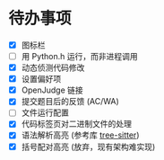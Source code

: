 # 待办事项

- [x] 图标栏
- [ ] 用 Python.h 运行，而非进程调用
- [x] 动态侦测代码修改
- [x] 设置偏好项
- [x] OpenJudge 链接
- [x] 提交题目后的反馈 (AC/WA)
- [ ] 文件运行配置
- [x] 代码标签页对二进制文件的处理
- [x] 语法解析高亮 (参考库 [tree-sitter](https://tree-sitter.github.io/tree-sitter/))
- [x] 括号配对高亮 (放弃，现有架构难实现)